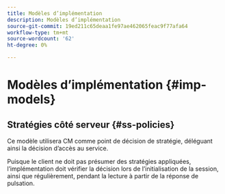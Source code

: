 ```yaml
---
title: Modèles d’implémentation
description: Modèles d’implémentation
source-git-commit: 19ed211c65deaa1fe97ae462065feac9f77afa64
workflow-type: tm+mt
source-wordcount: '62'
ht-degree: 0%

---
```



# Modèles d’implémentation {#imp-models}

## Stratégies côté serveur {#ss-policies}

Ce modèle utilisera CM comme point de décision de stratégie, déléguant ainsi la décision d’accès au service.

Puisque le client ne doit pas présumer des stratégies appliquées, l’implémentation doit vérifier la décision lors de l’initialisation de la session, ainsi que régulièrement, pendant la lecture à partir de la réponse de pulsation.
